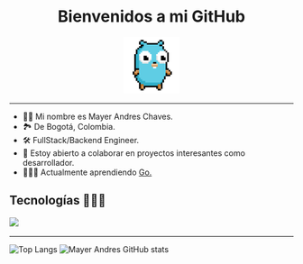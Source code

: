 <h1 align="center">Bienvenidos a mi GitHub</h1>
<div align="center" >
    <img  width="20%" src="assets/gopher.gif">
</div>
<div align="center">
</div>

-----------------------------

- 🧑🏽 Mi nombre es Mayer Andres Chaves.
- 🏞️ De Bogotá, Colombia.
- 🛠️ FullStack/Backend Engineer.
- 🌱 Estoy abierto a colaborar en proyectos interesantes como desarrollador.
- 👨🏽‍🏫 Actualmente aprendiendo <a href="https://go.dev/" target="_blank">Go.</a>
  

## Tecnologías 👨🏽‍💻
<p align="left">
  <a href="https://skillicons.dev">
    <img src="https://skillicons.dev/icons?i=html,css,tailwind,git,javascript,ts,astro,svelte,angular,nodejs,express,nest,docker,mongodb,postgres" />
  </a>
</p>

-----------------------------

![Top Langs](https://github-readme-stats.vercel.app/api/top-langs/?username=Mayer-04&theme=react&layout=compact)
![Mayer Andres GitHub stats](https://github-readme-stats.vercel.app/api?username=Mayer-04&show_icons=true&theme=react)
